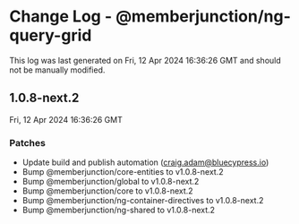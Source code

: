 # Change Log - @memberjunction/ng-query-grid

This log was last generated on Fri, 12 Apr 2024 16:36:26 GMT and should not be manually modified.

<!-- Start content -->

## 1.0.8-next.2

Fri, 12 Apr 2024 16:36:26 GMT

### Patches

- Update build and publish automation (craig.adam@bluecypress.io)
- Bump @memberjunction/core-entities to v1.0.8-next.2
- Bump @memberjunction/global to v1.0.8-next.2
- Bump @memberjunction/core to v1.0.8-next.2
- Bump @memberjunction/ng-container-directives to v1.0.8-next.2
- Bump @memberjunction/ng-shared to v1.0.8-next.2
